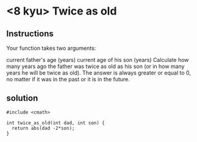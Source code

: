 # <8 kyu> Twice as old

## Instructions

Your function takes two arguments:

current father's age (years)
current age of his son (years)
Сalculate how many years ago the father was twice as old as his son (or in how many years he will be twice as old). The answer is always greater or equal to 0, no matter if it was in the past or it is in the future.

## solution

```
#include <cmath>

int twice_as_old(int dad, int son) {
  return abs(dad -2*son);
}
```
